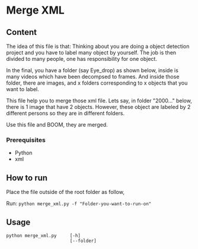 # Merge XML

## Content
The idea of this file is that:
Thinking about you are doing a object detection project and you have to label many object by yourself.
The job is then divided to many people, one has responsibility for one object.

In the final, you have a folder (say Eye_drop) as shown below, inside is many videos which have been decompsed to frames.
And inside those folder, there are images, and x folders corresponding to x objects that you want to label.

This file help you to merge those xml file. Lets say, in folder "2000..." below, there is 1 image that have 2 objects.
However, these object are labeled by 2 different persons so they are in different folders.

Use this file and BOOM, they are merged.

### Prerequisites
- Python
- xml

## How to run
Place the file outside of the root folder as follow,

Run: 
    ```
    python merge_xml.py -f "Folder-you-want-to-run-on"
    ```
## Usage
```
python merge_xml.py     [-h] 
                        [--folder]
```